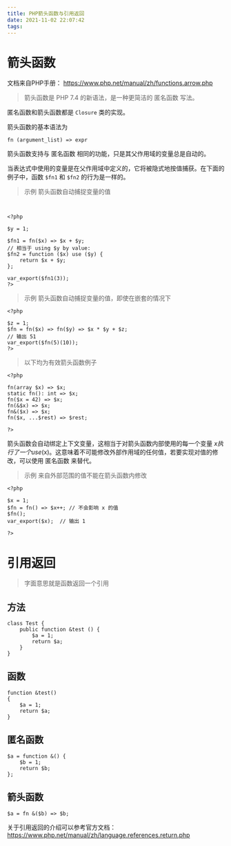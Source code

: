 ```yaml
---
title: PHP箭头函数与引用返回
date: 2021-11-02 22:07:42
tags:
---
```


# 箭头函数

文档来自PHP手册： https://www.php.net/manual/zh/functions.arrow.php

> 箭头函数是 PHP 7.4 的新语法，是一种更简洁的 匿名函数 写法。

匿名函数和箭头函数都是 `Closure` 类的实现。

箭头函数的基本语法为 
```
fn (argument_list) => expr
```

箭头函数支持与 匿名函数 相同的功能，只是其父作用域的变量总是自动的。

当表达式中使用的变量是在父作用域中定义的，它将被隐式地按值捕获。在下面的例子中，函数 `$fn1` 和 `$fn2` 的行为是一样的。
> 示例 箭头函数自动捕捉变量的值

<!-- more -->

```


<?php

$y = 1;

$fn1 = fn($x) => $x + $y;
// 相当于 using $y by value:
$fn2 = function ($x) use ($y) {
    return $x + $y;
};

var_export($fn1(3));
?>
```

> 示例 箭头函数自动捕捉变量的值，即使在嵌套的情况下

```
<?php

$z = 1;
$fn = fn($x) => fn($y) => $x * $y + $z;
// 输出 51
var_export($fn(5)(10));
?>
```

> 以下均为有效箭头函数例子

```
<?php

fn(array $x) => $x;
static fn(): int => $x;
fn($x = 42) => $x;
fn(&$x) => $x;
fn&($x) => $x;
fn($x, ...$rest) => $rest;

?>
```
箭头函数会自动绑定上下文变量，这相当于对箭头函数内部使用的每一个变量 $x 执行了一个 use($x)。这意味着不可能修改外部作用域的任何值，若要实现对值的修改，可以使用 匿名函数 来替代。

> 示例 来自外部范围的值不能在箭头函数内修改

```
<?php

$x = 1;
$fn = fn() => $x++; // 不会影响 x 的值
$fn();
var_export($x);  // 输出 1

?>
```

# 引用返回

> 字面意思就是函数返回一个引用

## 方法

```
class Test {
    public function &test () {
        $a = 1;
		return $a;
    }
}
```

## 函数

```
function &test()
{
    $a = 1;
    return $a;
}
```

## 匿名函数

```
$a = function &() {
    $b = 1;
    return $b;
};
```

## 箭头函数

```
$a = fn &($b) => $b;
```

关于引用返回的介绍可以参考官方文档：https://www.php.net/manual/zh/language.references.return.php